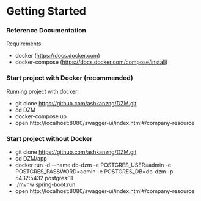 # Getting Started

### Reference Documentation
Requirements
* docker (https://docs.docker.com)
* docker-compose (https://docs.docker.com/compose/install)

### Start project with Docker (recommended)
Running project with docker:

* git clone https://github.com/ashkanzng/DZM.git
* cd DZM
* docker-compose up
* open http://localhost:8080/swagger-ui/index.html#/company-resource

### Start project without Docker
* git clone https://github.com/ashkanzng/DZM.git
* cd DZM/app
* docker run -d --name db-dzm -e POSTGRES_USER=admin -e POSTGRES_PASSWORD=admin -e POSTGRES_DB=db-dzm -p 5432:5432 postgres:11
* ./mvnw spring-boot:run
* open http://localhost:8080/swagger-ui/index.html#/company-resource


